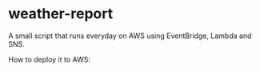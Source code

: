 # weather-report
A small script that runs everyday on AWS using EventBridge, Lambda and SNS. 


How to deploy it to AWS:
